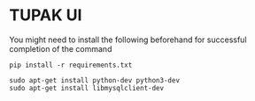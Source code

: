 TUPAK UI
========

You might need to install the following beforehand for successful completion of the command

```shell
pip install -r requirements.txt
```

```shell
sudo apt-get install python-dev python3-dev
sudo apt-get install libmysqlclient-dev
```
